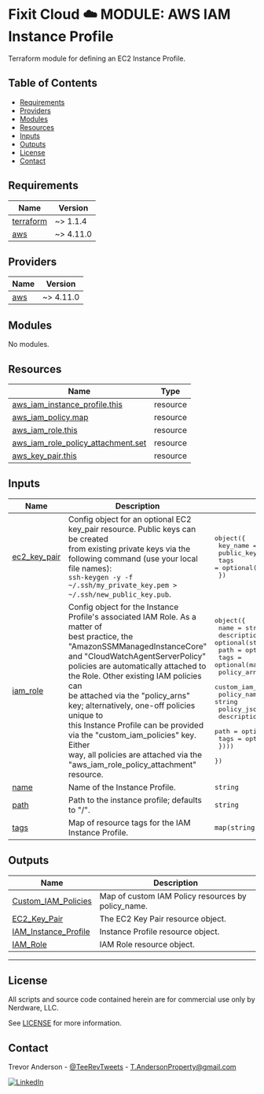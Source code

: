 <h1>Fixit Cloud ☁️ MODULE: AWS IAM Instance Profile</h2>

Terraform module for defining an EC2 Instance Profile.

<h2>Table of Contents</h2>

- [Requirements](#requirements)
- [Providers](#providers)
- [Modules](#modules)
- [Resources](#resources)
- [Inputs](#inputs)
- [Outputs](#outputs)
- [License](#license)
- [Contact](#contact)

<!-- prettier-ignore-start -->
<!-- BEGINNING OF PRE-COMMIT-TERRAFORM DOCS HOOK -->
## Requirements

| Name | Version |
|------|---------|
| <a name="requirement_terraform"></a> [terraform](#requirement\_terraform) | ~> 1.1.4 |
| <a name="requirement_aws"></a> [aws](#requirement\_aws) | ~> 4.11.0 |

## Providers

| Name | Version |
|------|---------|
| <a name="provider_aws"></a> [aws](#provider\_aws) | ~> 4.11.0 |

## Modules

No modules.

## Resources

| Name | Type |
|------|------|
| [aws_iam_instance_profile.this](https://registry.terraform.io/providers/hashicorp/aws/latest/docs/resources/iam_instance_profile) | resource |
| [aws_iam_policy.map](https://registry.terraform.io/providers/hashicorp/aws/latest/docs/resources/iam_policy) | resource |
| [aws_iam_role.this](https://registry.terraform.io/providers/hashicorp/aws/latest/docs/resources/iam_role) | resource |
| [aws_iam_role_policy_attachment.set](https://registry.terraform.io/providers/hashicorp/aws/latest/docs/resources/iam_role_policy_attachment) | resource |
| [aws_key_pair.this](https://registry.terraform.io/providers/hashicorp/aws/latest/docs/resources/key_pair) | resource |

## Inputs

| Name | Description | Type | Default | Required |
|------|-------------|------|---------|:--------:|
| <a name="input_ec2_key_pair"></a> [ec2\_key\_pair](#input\_ec2\_key\_pair) | Config object for an optional EC2 key\_pair resource. Public keys can be created<br>from existing private keys via the following command (use your local file names):<br>`ssh-keygen -y -f ~/.ssh/my_private_key.pem > ~/.ssh/new_public_key.pub`. | <pre>object({<br>    key_name   = string<br>    public_key = string<br>    tags       = optional(map(string))<br>  })</pre> | `null` | no |
| <a name="input_iam_role"></a> [iam\_role](#input\_iam\_role) | Config object for the Instance Profile's associated IAM Role. As a matter of<br>best practice, the "AmazonSSMManagedInstanceCore" and "CloudWatchAgentServerPolicy"<br>policies are automatically attached to the Role. Other existing IAM policies can<br>be attached via the "policy\_arns" key; alternatively, one-off policies unique to<br>this Instance Profile can be provided via the "custom\_iam\_policies" key. Either<br>way, all policies are attached via the "aws\_iam\_role\_policy\_attachment" resource. | <pre>object({<br>    name        = string<br>    description = optional(string)<br>    path        = optional(string)<br>    tags        = optional(map(string))<br>    policy_arns = optional(list(string))<br>    custom_iam_policies = optional(list(object({<br>      policy_name = string<br>      policy_json = string<br>      description = optional(string)<br>      path        = optional(string)<br>      tags        = optional(map(string))<br>    })))<br>  })</pre> | n/a | yes |
| <a name="input_name"></a> [name](#input\_name) | Name of the Instance Profile. | `string` | n/a | yes |
| <a name="input_path"></a> [path](#input\_path) | Path to the instance profile; defaults to "/". | `string` | `"/"` | no |
| <a name="input_tags"></a> [tags](#input\_tags) | Map of resource tags for the IAM Instance Profile. | `map(string)` | `null` | no |

## Outputs

| Name | Description |
|------|-------------|
| <a name="output_Custom_IAM_Policies"></a> [Custom\_IAM\_Policies](#output\_Custom\_IAM\_Policies) | Map of custom IAM Policy resources by policy\_name. |
| <a name="output_EC2_Key_Pair"></a> [EC2\_Key\_Pair](#output\_EC2\_Key\_Pair) | The EC2 Key Pair resource object. |
| <a name="output_IAM_Instance_Profile"></a> [IAM\_Instance\_Profile](#output\_IAM\_Instance\_Profile) | Instance Profile resource object. |
| <a name="output_IAM_Role"></a> [IAM\_Role](#output\_IAM\_Role) | IAM Role resource object. |
<!-- END OF PRE-COMMIT-TERRAFORM DOCS HOOK -->
<!-- prettier-ignore-end -->

---

## License

All scripts and source code contained herein are for commercial use only by Nerdware, LLC.

See [LICENSE](/LICENSE) for more information.

## Contact

Trevor Anderson - [@TeeRevTweets](https://twitter.com/teerevtweets) - T.AndersonProperty@gmail.com

[![LinkedIn][linkedin-shield]][linkedin-url]

<!-- MARKDOWN LINKS & IMAGES -->
<!-- https://www.markdownguide.org/basic-syntax/#reference-style-links -->

[pre-commit-shield]: https://img.shields.io/badge/pre--commit-enabled-brightgreen?logo=pre-commit&logoColor=white
[fixit-cloud-live]: https://github.com/Nerdware-LLC/fixit-cloud-live
[linkedin-url]: https://www.linkedin.com/in/trevor-anderson-3a3b0392/
[linkedin-shield]: https://img.shields.io/badge/LinkedIn-0077B5?logo=linkedin&logoColor=white
